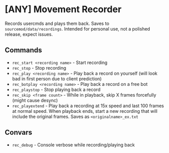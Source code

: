 # [ANY] Movement Recorder
Records usercmds and plays them back. Saves to `sourcemod/data/recordings`.
Intended for personal use, not a polished release, expect issues.

## Commands

- `rec_start <recording name>` - Start recording
- `rec_stop` - Stop recording
- `rec_play <recording name>` - Play back a record on yourself (will look bad in first person due to client prediction)
- `rec_botplay <recording name>` - Play back a record on a free bot
- `rec_playstop` - Stop playing back a record
- `rec_skip <frame count>` - While in playback, skip X frames forcefully (might cause desync)
- `rec_playextend` - Play back a recording at 15x speed and last 100 frames at normal speed. When playback ends, start a new recording that will include the original frames. Saves as `<originalname>_ex.txt`

## Convars

- `rec_debug` - Console verbose while recording/playing back

